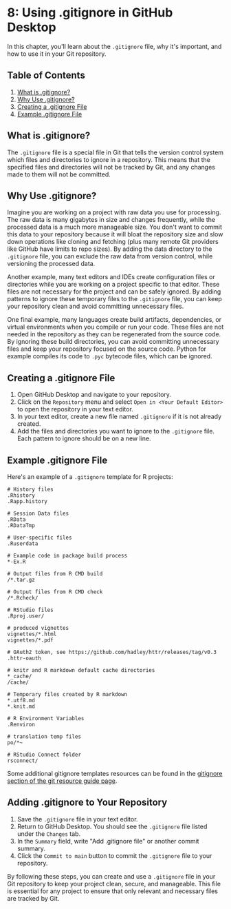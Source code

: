 # 8: Using .gitignore in GitHub Desktop

In this chapter, you'll learn about the `.gitignore` file, why it's important, and how to use it in your Git repository. 

## Table of Contents

1. [What is .gitignore?](#what-is-gitignore)
2. [Why Use .gitignore?](#why-use-gitignore)
3. [Creating a .gitignore File](#creating-a-gitignore-file)
4. [Example .gitignore File](#example-gitignore-file)

## What is .gitignore?

The `.gitignore` file is a special file in Git that tells the version control system which files and directories to ignore in a repository. This means that the specified files and directories will not be tracked by Git, and any changes made to them will not be committed.

## Why Use .gitignore?

Imagine you are working on a project with raw data you use for processing. The raw data is many gigabytes in size and changes frequently, while the processed data is a much more manageable size. You don't want to commit this data to your repository because it will bloat the repository size and slow down operations like cloning and fetching (plus many remote Git providers like GitHub have limits to repo sizes). By adding the data directory to the `.gitignore` file, you can exclude the raw data from version control, while versioning the processed data.

Another example, many text editors and IDEs create configuration files or directories while you are working on a project specific to that editor. These files are not necessary for the project and can be safely ignored. By adding patterns to ignore these temporary files to the `.gitignore` file, you can keep your repository clean and avoid committing unnecessary files.

One final example, many languages create build artifacts, dependencies, or virtual environments when you compile or run your code. These files are not needed in the repository as they can be regenerated from the source code. By ignoring these build directories, you can avoid committing unnecessary files and keep your repository focused on the source code. Python for example compiles its code to `.pyc` bytecode files, which can be ignored.

## Creating a .gitignore File

1. Open GitHub Desktop and navigate to your repository.
2. Click on the `Repository` menu and select `Open in <Your Default Editor>` to open the repository in your text editor.
3. In your text editor, create a new file named `.gitignore` if it is not already created.
4. Add the files and directories you want to ignore to the `.gitignore` file. Each pattern to ignore should be on a new line.

## Example .gitignore File

Here's an example of a `.gitignore` template for R projects: 

```plaintext
# History files
.Rhistory
.Rapp.history

# Session Data files
.RData
.RDataTmp

# User-specific files
.Ruserdata

# Example code in package build process
*-Ex.R

# Output files from R CMD build
/*.tar.gz

# Output files from R CMD check
/*.Rcheck/

# RStudio files
.Rproj.user/

# produced vignettes
vignettes/*.html
vignettes/*.pdf

# OAuth2 token, see https://github.com/hadley/httr/releases/tag/v0.3
.httr-oauth

# knitr and R markdown default cache directories
*_cache/
/cache/

# Temporary files created by R markdown
*.utf8.md
*.knit.md

# R Environment Variables
.Renviron

# translation temp files
po/*~

# RStudio Connect folder
rsconnect/

```

Some additional gitignore templates resources can be found in the [gitignore section of the git resource guide page](../../resources-guide/git.md#gitignore).

## Adding .gitignore to Your Repository

1. Save the `.gitignore` file in your text editor.
2. Return to GitHub Desktop. You should see the `.gitignore` file listed under the `Changes` tab.
3. In the `Summary` field, write "Add .gitignore file" or another commit summary.
4. Click the `Commit to main` button to commit the `.gitignore` file to your repository.


By following these steps, you can create and use a `.gitignore` file in your Git repository to keep your project clean, secure, and manageable. This file is essential for any project to ensure that only relevant and necessary files are tracked by Git.
